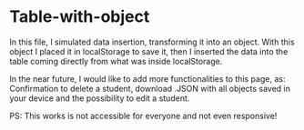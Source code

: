 # Table-with-object
In this file, I simulated data insertion, transforming it into an object. With this object I placed it in localStorage to save it, then I inserted the data into the table coming directly from what was inside localStorage.


In the near future, I would like to add more functionalities to this page, as: Confirmation to delete a student, download .JSON with all objects saved in your device and the possibility to edit a student.


PS: This works is not accessible for everyone and not even responsive!
